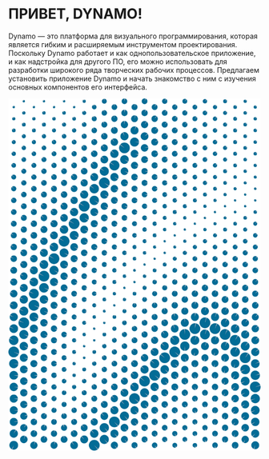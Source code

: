 

# ПРИВЕТ, DYNAMO!

Dynamo — это платформа для визуального программирования, которая является гибким и расширяемым инструментом проектирования. Поскольку Dynamo работает и как однопользовательское приложение, и как надстройка для другого ПО, его можно использовать для разработки широкого ряда творческих рабочих процессов. Предлагаем установить приложение Dynamo и начать знакомство с ним с изучения основных компонентов его интерфейса.

![Приветственный аттрактор](images/2/2-cover.jpg)

